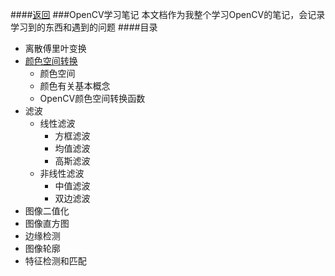 ####[返回](../../README.md/#目录)
###OpenCV学习笔记
本文档作为我整个学习OpenCV的笔记，会记录学习到的东西和遇到的问题
####目录
* 离散傅里叶变换
* [颜色空间转换](./cvtcolor.md)
	* 颜色空间
	* 颜色有关基本概念
	* OpenCV颜色空间转换函数
* 滤波
  * 线性滤波
    * 方框滤波
    * 均值滤波
    * 高斯滤波
  * 非线性滤波
    * 中值滤波
    * 双边滤波
* 图像二值化
* 图像直方图
* 边缘检测
* 图像轮廓
* 特征检测和匹配


